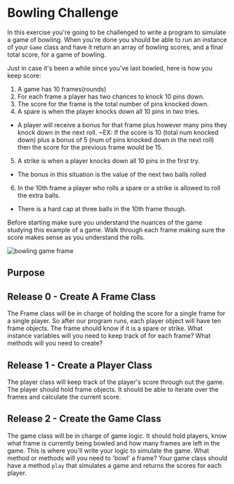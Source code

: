 # Bowling Challenge

In this exercise you're going to be challenged to write a program to simulate a game of bowling. When you're done you should be able to run an instance of your `Game` class and have it return an array of bowling scores, and a final total score, for a game of bowling.

 Just in case it's been a while since you've last bowled, here is how you keep score:

1. A game has 10 frames(rounds)
2. For each frame a player has two chances to knock 10 pins down.
3. The score for the frame is the total number of pins knocked down.
4. A spare is when the player knocks down all 10 pins in *two* tries.
  * A player will receive a bonus for that frame plus however many pins they knock down in the next roll.
    ~EX: If the score is 10 (total num knocked down) plus a bonus of 5 (num of pins knocked down in the next roll) then the score for the previous frame would be 15.
5. A strike is when a player knocks down all 10 pins in the first try.
  * The bonus in this situation is the value of the next two balls rolled
6. In the 10th frame a player who rolls a spare or a strike is allowed to roll the extra balls.
  * There is a hard cap at three balls in the 10th frame though.

Before starting make sure you understand the nuances of the game studying this example of a game. Walk through each frame making sure the score makes sense as you understand the rolls.

![bowling game frame](http://slocums.homestead.com/files/scrsheet.gif "bowling game frame")
## Purpose


## Release 0 - Create A Frame Class 
The Frame class will be in charge of holding the score for a single frame for a single player. So after our program runs, each player object will have ten frame objects. The frame should know if it is a spare or strike. What instance variables will you need to keep track of for each frame? What methods will you need to create? 
 
## Release 1 - Create a Player Class 
The player class will keep track of the player's score through out the game. The player should hold frame objects. It should be able to iterate over the frames and calculate the current score. 

## Release 2 - Create the Game Class 
The game class will be in charge of game logic. It should hold players, know what frame is currently being bowled and how many frames are left in the game. This is where you'll write your logic to simulate the game. What method or methods will you need to 'bowl' a frame? Your game class should have a method `play` that simulates a game and returns the scores for each player. 


